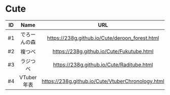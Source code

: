 # Cute

|ID|Name|URL|Release|
|:---:|:---:|:---:|:---:|
|#1|でろーんの森|https://238g.github.io/Cute/deroon_forest.html|2018/3/19|
|#2|複つべ|https://238g.github.io/Cute/Fukutube.html|2018/5/23|
|#3|ラジつべ|https://238g.github.io/Cute/Raditube.html|2018/5/23|
|#4|VTuber年表|https://238g.github.io/Cute/VtuberChronology.html|2018/6/27|
